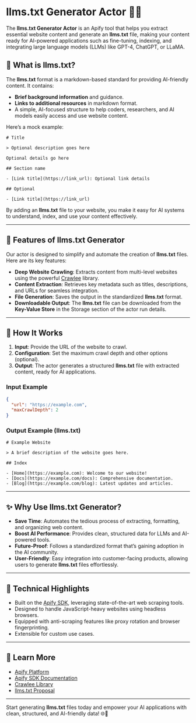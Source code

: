 # llms.txt Generator Actor 🚀📄

The **llms.txt Generator Actor** is an Apify tool that helps you extract essential website content and generate an **llms.txt** file, making your content ready for AI-powered applications such as fine-tuning, indexing, and integrating large language models (LLMs) like GPT-4, ChatGPT, or LLaMA.

## 🌟 What is llms.txt?

The **llms.txt** format is a markdown-based standard for providing AI-friendly content. It contains:

- **Brief background information** and guidance.
- **Links to additional resources** in markdown format.
- A simple, AI-focused structure to help coders, researchers, and AI models easily access and use website content.

Here’s a mock example:

```
# Title

> Optional description goes here

Optional details go here

## Section name

- [Link title](https://link_url): Optional link details

## Optional

- [Link title](https://link_url)
```

By adding an **llms.txt** file to your website, you make it easy for AI systems to understand, index, and use your content effectively.

---

## 🎯 Features of llms.txt Generator

Our actor is designed to simplify and automate the creation of **llms.txt** files. Here are its key features:

- **Deep Website Crawling**: Extracts content from multi-level websites using the powerful [Crawlee](https://crawlee.dev) library.
- **Content Extraction**: Retrieves key metadata such as titles, descriptions, and URLs for seamless integration.
- **File Generation**: Saves the output in the standardized **llms.txt** format.
- **Downloadable Output**: The **llms.txt** file can be downloaded from the **Key-Value Store** in the Storage section of the actor run details.

---

## 🚀 How It Works

1. **Input**: Provide the URL of the website to crawl.
2. **Configuration**: Set the maximum crawl depth and other options (optional).
3. **Output**: The actor generates a structured **llms.txt** file with extracted content, ready for AI applications.

### Input Example

```json
{
  "url": "https://example.com",
  "maxCrawlDepth": 2
}
```

### Output Example (llms.txt)

```
# Example Website

> A brief description of the website goes here.

## Index

- [Home](https://example.com): Welcome to our website!
- [Docs](https://example.com/docs): Comprehensive documentation.
- [Blog](https://example.com/blog): Latest updates and articles.
```

---

## ✨ Why Use llms.txt Generator?

- **Save Time**: Automates the tedious process of extracting, formatting, and organizing web content.
- **Boost AI Performance**: Provides clean, structured data for LLMs and AI-powered tools.
- **Future-Proof**: Follows a standardized format that’s gaining adoption in the AI community.
- **User-Friendly**: Easy integration into customer-facing products, allowing users to generate **llms.txt** files effortlessly.

---

## 🔧 Technical Highlights

- Built on the [Apify SDK](https://docs.apify.com/sdk/python), leveraging state-of-the-art web scraping tools.
- Designed to handle JavaScript-heavy websites using headless browsers.
- Equipped with anti-scraping features like proxy rotation and browser fingerprinting.
- Extensible for custom use cases.

---

## 📖 Learn More

- [Apify Platform](https://apify.com)
- [Apify SDK Documentation](https://docs.apify.com/sdk/python)
- [Crawlee Library](https://crawlee.dev)
- [llms.txt Proposal](https://example.com/llms-txt-proposal)

---

Start generating **llms.txt** files today and empower your AI applications with clean, structured, and AI-friendly data! 🌐🤖
